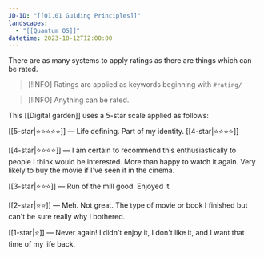 ```yaml
---
JD-ID: "[[01.01 Guiding Principles]]"
landscapes:
  - "[[Quantum OS]]"
datetime: 2023-10-12T12:00:00
---
```

There are as many systems to apply ratings as there are things which can be rated.

> [!INFO] Ratings are applied as keywords beginning with `#rating/`

> [!INFO] Anything can be rated.
 
This [[Digital garden]] uses a 5-star scale applied as follows: 

[[5-star|⭐️⭐️⭐️⭐️⭐️]] — Life defining. Part of my identity. [[4-star|⭐️⭐️⭐️⭐️]]

[[4-star|⭐️⭐️⭐️⭐️]] — I am certain to recommend this enthusiastically to people I think would be interested. More than happy to watch it again. Very likely to buy the movie if I've seen it in the cinema.

[[3-star|⭐️⭐️⭐️]] — Run of the mill good. Enjoyed it

[[2-star|⭐️⭐️]] — Meh. Not great. The type of movie or book I finished but can't be sure really why I bothered.

[[1-star|⭐️]] — Never again! I didn't enjoy it, I don't like it, and I want that time of my life back.




